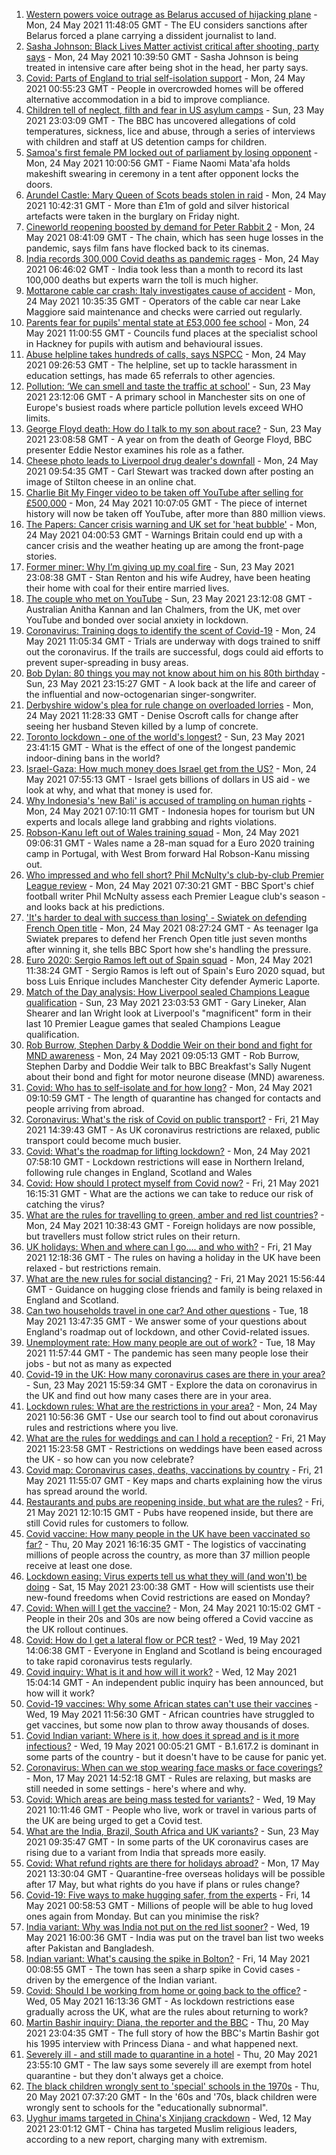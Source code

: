 1. [Western powers voice outrage as Belarus accused of hijacking plane](https://www.bbc.co.uk/news/world-europe-57224452) - Mon, 24 May 2021 11:48:05 GMT - The EU considers sanctions after Belarus forced a plane carrying a dissident journalist to land.
2. [Sasha Johnson: Black Lives Matter activist critical after shooting, party says](https://www.bbc.co.uk/news/uk-england-57223755) - Mon, 24 May 2021 10:39:50 GMT - Sasha Johnson is being treated in intensive care after being shot in the head, her party says.
3. [Covid: Parts of England to trial self-isolation support](https://www.bbc.co.uk/news/uk-57221740) - Mon, 24 May 2021 00:55:23 GMT - People in overcrowded homes will be offered alternative accommodation in a bid to improve compliance.
4. [Children tell of neglect, filth and fear in US asylum camps](https://www.bbc.co.uk/news/world-us-canada-57149721) - Sun, 23 May 2021 23:03:09 GMT - The BBC has uncovered allegations of cold temperatures, sickness, lice and abuse, through a series of interviews with children and staff at US detention camps for children.
5. [Samoa's first female PM locked out of parliament by losing opponent](https://www.bbc.co.uk/news/world-asia-57227240) - Mon, 24 May 2021 10:00:56 GMT - Fiame Naomi Mata'afa holds makeshift swearing in ceremony in a tent after opponent locks the doors.
6. [Arundel Castle: Mary Queen of Scots beads stolen in raid](https://www.bbc.co.uk/news/uk-57224777) - Mon, 24 May 2021 10:42:31 GMT - More than £1m of gold and silver historical artefacts were taken in the burglary on Friday night.
7. [Cineworld reopening boosted by demand for Peter Rabbit 2](https://www.bbc.co.uk/news/business-57226155) - Mon, 24 May 2021 08:41:09 GMT - The chain, which has seen huge losses in the pandemic, says film fans have flocked back to its cinemas.
8. [India records 300,000 Covid deaths as pandemic rages](https://www.bbc.co.uk/news/world-asia-57224565) - Mon, 24 May 2021 06:46:02 GMT - India took less than a month to record its last 100,000 deaths but experts warn the toll is much higher.
9. [Mottarone cable car crash: Italy investigates cause of accident](https://www.bbc.co.uk/news/world-europe-57226273) - Mon, 24 May 2021 10:35:35 GMT - Operators of the cable car near Lake Maggiore said maintenance and checks were carried out regularly.
10. [Parents fear for pupils' mental state at £53,000 fee school](https://www.bbc.co.uk/news/education-57156625) - Mon, 24 May 2021 11:00:55 GMT - Councils fund places at the specialist school in Hackney for pupils with autism and behavioural issues.
11. [Abuse helpline takes hundreds of calls, says NSPCC](https://www.bbc.co.uk/news/education-57226577) - Mon, 24 May 2021 09:26:53 GMT - The helpline, set up to tackle harassment in education settings, has made 65 referrals to other agencies.
12. [Pollution: ‘We can smell and taste the traffic at school'](https://www.bbc.co.uk/news/uk-57203122) - Sun, 23 May 2021 23:12:06 GMT - A primary school in Manchester sits on one of Europe's busiest roads where particle pollution levels exceed WHO limits.
13. [George Floyd death: How do I talk to my son about race?](https://www.bbc.co.uk/news/world-us-canada-57205016) - Sun, 23 May 2021 23:08:58 GMT - A year on from the death of George Floyd, BBC presenter Eddie Nestor examines his role as a father.
14. [Cheese photo leads to Liverpool drug dealer's downfall](https://www.bbc.co.uk/news/uk-england-merseyside-57226165) - Mon, 24 May 2021 09:54:35 GMT - Carl Stewart was tracked down after posting an image of Stilton cheese in an online chat.
15. [Charlie Bit My Finger video to be taken off YouTube after selling for £500,000](https://www.bbc.co.uk/news/newsbeat-57227290) - Mon, 24 May 2021 10:07:05 GMT - The piece of internet history will now be taken off YouTube, after more than 880 million views.
16. [The Papers: Cancer crisis warning and UK set for 'heat bubble'](https://www.bbc.co.uk/news/blogs-the-papers-57223902) - Mon, 24 May 2021 04:00:53 GMT - Warnings Britain could end up with a cancer crisis and the weather heating up are among the front-page stories.
17. [Former miner: Why I’m giving up my coal fire](https://www.bbc.co.uk/news/uk-england-57204325) - Sun, 23 May 2021 23:08:38 GMT - Stan Renton and his wife Audrey, have been heating their home with coal for their entire married lives.
18. [The couple who met on YouTube](https://www.bbc.co.uk/news/world-57204695) - Sun, 23 May 2021 23:12:08 GMT - Australian Anitha Kannan and Ian Chalmers, from the UK, met over YouTube and bonded over social anxiety in lockdown.
19. [Coronavirus: Training dogs to identify the scent of Covid-19](https://www.bbc.co.uk/news/uk-57225838) - Mon, 24 May 2021 11:05:34 GMT - Trials are underway with dogs trained to sniff out the coronavirus. If the trails are successful, dogs could aid efforts to prevent super-spreading in busy areas.
20. [Bob Dylan: 80 things you may not know about him on his 80th birthday](https://www.bbc.co.uk/news/entertainment-arts-56716269) - Sun, 23 May 2021 23:15:27 GMT - A look back at the life and career of the influential and now-octogenarian singer-songwriter.
21. [Derbyshire widow's plea for rule change on overloaded lorries](https://www.bbc.co.uk/news/uk-england-derbyshire-57057482) - Mon, 24 May 2021 11:28:33 GMT - Denise Oscroft calls for change after seeing her husband Steven killed by a lump of concrete.
22. [Toronto lockdown - one of the world's longest?](https://www.bbc.co.uk/news/world-us-canada-57079577) - Sun, 23 May 2021 23:41:15 GMT - What is the effect of one of the longest pandemic indoor-dining bans in the world?
23. [Israel-Gaza: How much money does Israel get from the US?](https://www.bbc.co.uk/news/57170576) - Mon, 24 May 2021 07:55:13 GMT - Israel gets billions of dollars in US aid - we look at why, and what that money is used for.
24. [Why Indonesia's 'new Bali' is accused of trampling on human rights](https://www.bbc.co.uk/news/world-asia-56660294) - Mon, 24 May 2021 07:10:11 GMT - Indonesia hopes for tourism but UN experts and locals allege land grabbing and rights violations.
25. [Robson-Kanu left out of Wales training squad](https://www.bbc.co.uk/sport/football/57227079) - Mon, 24 May 2021 09:06:31 GMT - Wales name a 28-man squad for a Euro 2020 training camp in Portugal, with West Brom forward Hal Robson-Kanu missing out.
26. [Who impressed and who fell short? Phil McNulty's club-by-club Premier League review](https://www.bbc.co.uk/sport/football/57143846) - Mon, 24 May 2021 07:30:21 GMT - BBC Sport's chief football writer Phil McNulty assess each Premier League club's season - and looks back at his predictions.
27. ['It's harder to deal with success than losing' - Swiatek on defending French Open title](https://www.bbc.co.uk/sport/tennis/57062029) - Mon, 24 May 2021 08:27:24 GMT - As teenager Iga Swiatek prepares to defend her French Open title just seven months after winning it, she tells BBC Sport how she's handling the pressure.
28. [Euro 2020: Sergio Ramos left out of Spain squad](https://www.bbc.co.uk/sport/football/57228226) - Mon, 24 May 2021 11:38:24 GMT - Sergio Ramos is left out of Spain's Euro 2020 squad, but boss Luis Enrique includes Manchester City defender Aymeric Laporte.
29. [Match of the Day analysis: How Liverpool sealed Champions League qualification](https://www.bbc.co.uk/sport/av/football/57223985) - Sun, 23 May 2021 23:03:53 GMT - Gary Lineker, Alan Shearer and Ian Wright look at Liverpool's "magnificent" form in their last 10 Premier League games that sealed Champions League qualification.
30. [Rob Burrow, Stephen Darby & Doddie Weir on their bond and fight for MND awareness](https://www.bbc.co.uk/sport/av/57227301) - Mon, 24 May 2021 09:05:13 GMT - Rob Burrow, Stephen Darby and Doddie Weir talk to BBC Breakfast's Sally Nugent about their bond and fight for motor neurone disease (MND) awareness.
31. [Covid: Who has to self-isolate and for how long?](https://www.bbc.co.uk/news/explainers-54239922) - Mon, 24 May 2021 09:10:59 GMT - The length of quarantine has changed for contacts and people arriving from abroad.
32. [Coronavirus: What's the risk of Covid on public transport?](https://www.bbc.co.uk/news/health-51736185) - Fri, 21 May 2021 14:39:43 GMT - As UK coronavirus restrictions are relaxed, public transport could become much busier.
33. [Covid: What's the roadmap for lifting lockdown?](https://www.bbc.co.uk/news/explainers-52530518) - Mon, 24 May 2021 07:58:10 GMT - Lockdown restrictions will ease in Northern Ireland, following rule changes in England, Scotland and Wales
34. [Covid: How should I protect myself from Covid now?](https://www.bbc.co.uk/news/health-57087517) - Fri, 21 May 2021 16:15:31 GMT - What are the actions we can take to reduce our risk of catching the virus?
35. [What are the rules for travelling to green, amber and red list countries?](https://www.bbc.co.uk/news/explainers-52544307) - Mon, 24 May 2021 10:38:43 GMT - Foreign holidays are now possible, but travellers must follow strict rules on their return.
36. [UK holidays: When and where can I go.... and who with?](https://www.bbc.co.uk/news/explainers-52646738) - Fri, 21 May 2021 12:18:36 GMT - The rules on having a holiday in the UK have been relaxed - but restrictions remain.
37. [What are the new rules for social distancing?](https://www.bbc.co.uk/news/uk-51506729) - Fri, 21 May 2021 15:56:44 GMT - Guidance on hugging close friends and family is being relaxed in England and Scotland.
38. [Can two households travel in one car? And other questions](https://www.bbc.co.uk/news/world-asia-china-51176409) - Tue, 18 May 2021 13:47:35 GMT - We answer some of your questions about England's roadmap out of lockdown, and other Covid-related issues.
39. [Unemployment rate: How many people are out of work?](https://www.bbc.co.uk/news/business-52660591) - Tue, 18 May 2021 11:57:44 GMT - The pandemic has seen many people lose their jobs - but not as many as expected
40. [Covid-19 in the UK: How many coronavirus cases are there in your area?](https://www.bbc.co.uk/news/uk-51768274) - Sun, 23 May 2021 15:59:34 GMT - Explore the data on coronavirus in the UK and find out how many cases there are in your area.
41. [Lockdown rules: What are the restrictions in your area?](https://www.bbc.co.uk/news/uk-54373904) - Mon, 24 May 2021 10:56:36 GMT - Use our search tool to find out about coronavirus rules and restrictions where you live.
42. [What are the rules for weddings and can I hold a reception?](https://www.bbc.co.uk/news/explainers-52811509) - Fri, 21 May 2021 15:23:58 GMT - Restrictions on weddings have been eased across the UK - so how can you now celebrate?
43. [Covid map: Coronavirus cases, deaths, vaccinations by country](https://www.bbc.co.uk/news/world-51235105) - Fri, 21 May 2021 11:55:07 GMT - Key maps and charts explaining how the virus has spread around the world.
44. [Restaurants and pubs are reopening inside, but what are the rules?](https://www.bbc.co.uk/news/business-52977388) - Fri, 21 May 2021 12:10:15 GMT - Pubs have reopened inside, but there are still Covid rules for customers to follow.
45. [Covid vaccine: How many people in the UK have been vaccinated so far?](https://www.bbc.co.uk/news/health-55274833) - Thu, 20 May 2021 16:16:35 GMT - The logistics of vaccinating millions of people across the country, as more than 37 million people receive at least one dose.
46. [Lockdown easing: Virus experts tell us what they will (and won't) be doing](https://www.bbc.co.uk/news/uk-57069293) - Sat, 15 May 2021 23:00:38 GMT - How will scientists use their new-found freedoms when Covid restrictions are eased on Monday?
47. [Covid: When will I get the vaccine?](https://www.bbc.co.uk/news/health-55045639) - Mon, 24 May 2021 10:15:02 GMT - People in their 20s and 30s are now being offered a Covid vaccine as the UK rollout continues.
48. [Covid: How do I get a lateral flow or PCR test?](https://www.bbc.co.uk/news/health-51943612) - Wed, 19 May 2021 14:06:38 GMT - Everyone in England and Scotland is being encouraged to take rapid coronavirus tests regularly.
49. [Covid inquiry: What is it and how will it work?](https://www.bbc.co.uk/news/explainers-57085964) - Wed, 12 May 2021 15:04:14 GMT - An independent public inquiry has been announced, but how will it work?
50. [Covid-19 vaccines: Why some African states can't use their vaccines](https://www.bbc.co.uk/news/56940657) - Wed, 19 May 2021 11:56:30 GMT - African countries have struggled to get vaccines, but some now plan to throw away thousands of doses.
51. [Covid Indian variant: Where is it, how does it spread and is it more infectious?](https://www.bbc.co.uk/news/health-57157496) - Wed, 19 May 2021 00:05:21 GMT - B.1.617.2 is dominant in some parts of the country - but it doesn't have to be cause for panic yet.
52. [Coronavirus: When can we stop wearing face masks or face coverings?](https://www.bbc.co.uk/news/health-51205344) - Mon, 17 May 2021 14:52:18 GMT - Rules are relaxing, but masks are still needed in some settings - here's where and why.
53. [Covid: Which areas are being mass tested for variants?](https://www.bbc.co.uk/news/explainers-54872039) - Wed, 19 May 2021 10:11:46 GMT - People who live, work or travel in various parts of the UK are being urged to get a Covid test.
54. [What are the India, Brazil, South Africa and UK variants?](https://www.bbc.co.uk/news/health-55659820) - Sun, 23 May 2021 09:35:47 GMT - In some parts of the UK coronavirus cases are rising due to a variant from India that spreads more easily.
55. [Covid: What refund rights are there for holidays abroad?](https://www.bbc.co.uk/news/business-51615412) - Mon, 17 May 2021 13:30:04 GMT - Quarantine-free overseas holidays will be possible after 17 May, but what rights do you have if plans or rules change?
56. [Covid-19: Five ways to make hugging safer, from the experts](https://www.bbc.co.uk/news/uk-57083571) - Fri, 14 May 2021 00:58:53 GMT - Millions of people will be able to hug loved ones again from Monday. But can you minimise the risk?
57. [India variant: Why was India not put on the red list sooner?](https://www.bbc.co.uk/news/56801288) - Wed, 19 May 2021 16:00:36 GMT - India was put on the travel ban list two weeks after Pakistan and Bangladesh.
58. [Indian variant: What's causing the spike in Bolton?](https://www.bbc.co.uk/news/health-57094274) - Fri, 14 May 2021 00:08:55 GMT - The town has seen a sharp spike in Covid cases - driven by the emergence of the Indian variant.
59. [Covid: Should I be working from home or going back to the office?](https://www.bbc.co.uk/news/business-52567567) - Wed, 05 May 2021 16:13:36 GMT - As lockdown restrictions ease gradually across the UK, what are the rules about returning to work?
60. [Martin Bashir inquiry: Diana, the reporter and the BBC](https://www.bbc.co.uk/news/uk-56680229) - Thu, 20 May 2021 23:04:35 GMT - The full story of how the BBC's Martin Bashir got his 1995 interview with Princess Diana - and what happened next.
61. [Severely ill - and still made to quarantine in a hotel](https://www.bbc.co.uk/news/stories-57162187) - Thu, 20 May 2021 23:55:10 GMT - The law says some severely ill are exempt from hotel quarantine - but they don't always get a choice.
62. [The black children wrongly sent to 'special' schools in the 1970s](https://www.bbc.co.uk/news/uk-57099654) - Thu, 20 May 2021 07:37:20 GMT - In the '60s and '70s, black children were wrongly sent to schools for the "educationally subnormal".
63. [Uyghur imams targeted in China's Xinjiang crackdown](https://www.bbc.co.uk/news/world-asia-china-56986057) - Wed, 12 May 2021 23:01:12 GMT - China has targeted Muslim religious leaders, according to a new report, charging many with extremism.
